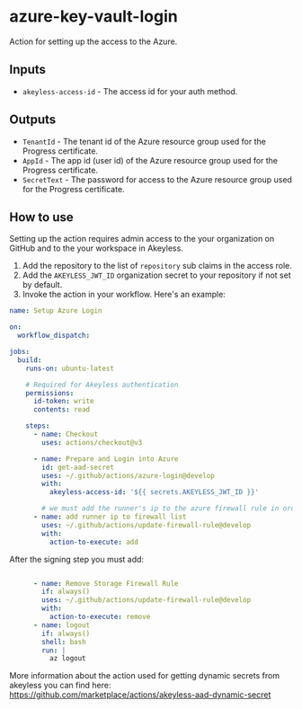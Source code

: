 # azure-key-vault-login

Action for setting up the access to the Azure.

## Inputs

- `akeyless-access-id` - The access id for your auth method.

## Outputs

- `TenantId` - The tenant id of the Azure resource group used for the Progress certificate.
- `AppId` - The app id (user id) of the Azure resource group used for the Progress certificate.
- `SecretText` - The password for access to the Azure resource group used for the Progress certificate.

## How to use

Setting up the action requires admin access to the your organization on GitHub and to the your workspace in Akeyless.

1. Add the repository to the list of `repository` sub claims in the access role.
1. Add the `AKEYLESS_JWT_ID` organization secret to your repository if not set by default.
1. Invoke the action in your workflow. Here's an example:

```yml
name: Setup Azure Login

on:
  workflow_dispatch:

jobs:
  build:
    runs-on: ubuntu-latest

    # Required for Akeyless authentication
    permissions: 
      id-token: write
      contents: read

    steps:
      - name: Checkout
        uses: actions/checkout@v3

      - name: Prepare and Login into Azure
        id: get-aad-secret
        uses: ~/.github/actions/azure-login@develop
        with:
          akeyless-access-id: '${{ secrets.AKEYLESS_JWT_ID }}'

        # we must add the runner's ip to the azure firewall rule in order to be able to use the progress certificate
      - name: add runner ip to firewall list
        uses: ~/.github/actions/update-firewall-rule@develop
        with:
          action-to-execute: add
```

After the signing step you must add:

```yml

      - name: Remove Storage Firewall Rule
        if: always()
        uses: ~/.github/actions/update-firewall-rule@develop
        with:
          action-to-execute: remove
      - name: logout
        if: always()
        shell: bash
        run: |
          az logout

```

More information about the action used for getting dynamic secrets from akeyless you can find here: https://github.com/marketplace/actions/akeyless-aad-dynamic-secret
